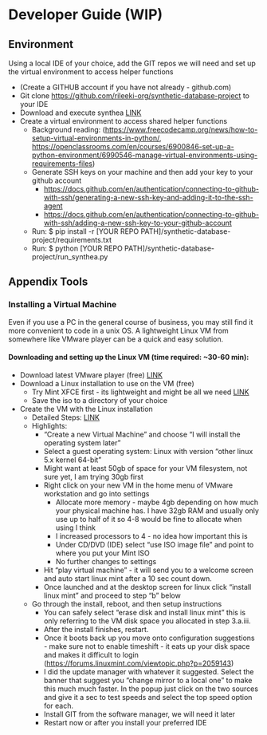 # Developer Guide (WIP)
## Environment
Using a local IDE of your choice, add the GIT repos we will need and set up the virtual environment to access helper functions 
 
- (Create a GITHUB account if you have not already - github.com)
- Git clone https://github.com/rileeki-org/synthetic-database-project to your IDE
- Download and execute synthea [LINK](https://github.com/synthetichealth/synthea/wiki/Basic-Setup-and-Running)
- Create a virtual environment to access shared helper functions
  - Background reading: (https://www.freecodecamp.org/news/how-to-setup-virtual-environments-in-python/, https://openclassrooms.com/en/courses/6900846-set-up-a-python-environment/6990546-manage-virtual-environments-using-requirements-files)
  - Generate SSH keys on your machine and then add your key to your github account
    - https://docs.github.com/en/authentication/connecting-to-github-with-ssh/generating-a-new-ssh-key-and-adding-it-to-the-ssh-agent
    - https://docs.github.com/en/authentication/connecting-to-github-with-ssh/adding-a-new-ssh-key-to-your-github-account
  - Run: $ pip install -r [YOUR REPO PATH]/synthetic-database-project/requirements.txt
  - Run: $ python [YOUR REPO PATH]/synthetic-database-project/run_synthea.py

  

## Appendix Tools
### Installing a Virtual Machine
Even if you use a PC in the general course of business, you may still find it more convenient to code in a unix OS.
A lightweight Linux VM from somewhere like VMware player can be a quick and easy solution.

#### Downloading and setting up the Linux VM (time required: ~30-60 min):
- Download latest VMware player (free) [LINK](https://www.vmware.com/go/downloadplayer)
- Download a Linux installation to use on the VM (free)
  - Try Mint XFCE first - its lightweight and might be all we need [LINK](https://www.linuxmint.com/edition.php?id=294)
  - Save the iso to a directory of your choice
- Create the VM with the Linux installation
  - Detailed Steps: [LINK](https://thesecmaster.com/step-by-step-procedure-to-install-linux-mint-linux-on-vmware-workstation/)
  - Highlights:
    - “Create a new Virtual Machine” and choose “I will install the operating system later”
    - Select a guest operating system: Linux with version “other linux 5.x kernel 64-bit”
    - Might want at least 50gb of space for your VM filesystem, not sure yet, I am trying 30gb first
    - Right click on your new VM in the home menu of VMware workstation and go into settings
      - Allocate more memory - maybe 4gb depending on how much your physical machine has.  I have 32gb RAM and usually only use up to half of it so 4-8 would be fine to allocate when using I think
      - I increased processors to 4 - no idea how important this is
      - Under CD/DVD (IDE) select “use ISO image file” and point to where you put your Mint ISO
      - No further changes to settings
    - Hit “play virtual machine” - it will send you to a welcome screen and auto start linux mint after a 10 sec count down.
    - Once launched and at the desktop screen for linux click “install linux mint” and proceed to step “b” below
  - Go through the install, reboot, and then setup instructions
      - You can safely select “erase disk and install linux mint” this is only referring to the VM disk space you allocated in step 3.a.iii.
    - After the install finishes, restart.
    - Once it boots back up you move onto configuration suggestions - make sure not to enable timeshift - it eats up your disk space and makes it difficult to login (https://forums.linuxmint.com/viewtopic.php?p=2059143)
    - I did the update manager with whatever it suggested.  Select the banner that suggest you “change mirror to a local one” to make this much much faster.  In the popup just click on the two sources and give it a sec to test speeds and select the top speed option for each.
    - Install GIT from the software manager, we will need it later
    - Restart now or after you install your preferred IDE
